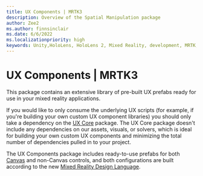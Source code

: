 ```yaml
---
title: UX Components | MRTK3
description: Overview of the Spatial Manipulation package
author: Zee2
ms.author: finnsinclair
ms.date: 6/6/2022
ms.localizationpriority: high
keywords: Unity,HoloLens, HoloLens 2, Mixed Reality, development, MRTK, Solvers, ObjectManipulator, BoundsControl
---
```


# UX Components | MRTK3

This package contains an extensive library of pre-built UX prefabs ready for use in your mixed reality applications. 

If you would like to only consume the underlying UX scripts (for example, if you're building your own custom UX component libraries) you should only take a dependency on the [UX Core](../../../mrtk3-uxcore/packages/uxcore/overview.md) package. The UX Core package doesn't include any dependencies on our assets, visuals, or solvers, which is ideal for building your own custom UX components and minimizing the total number of dependencies pulled in to your project.

The UX Components package includes ready-to-use prefabs for both [Canvas](../../../mrtk3-uxcore/packages/uxcore/canvas-ui.md) and non-Canvas controls, and both configurations are built according to the new [Mixed Reality Design Language](mixed-reality-design-language.md).